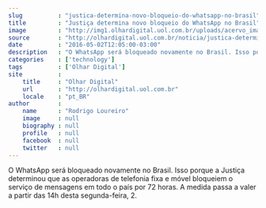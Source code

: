 ```yaml
---
slug          : "justica-determina-novo-bloqueio-do-whatsapp-no-brasil"
title         : "Justiça determina novo bloqueio do WhatsApp no Brasil"
image         : "http://img1.olhardigital.uol.com.br/uploads/acervo_imagens/2016/03/20160329163729_660_420.jpg"
source        : "http://olhardigital.uol.com.br/noticia/justica-determina-novo-bloqueio-do-whatsapp-no-brasil/57827"
date          : "2016-05-02T12:05:00-03:00"
description   : "O WhatsApp será bloqueado novamente no Brasil. Isso porque a Justiça determinou que as operadoras de telefonia fixa e móvel bloqueiem o serviço de mensagens em todo o país por 72 horas. A medida passa a valer a partir das 14h desta segunda-feira, 2."
categories    : ['technology']
tags          : ['Olhar Digital']
site          :
    title     : "Olhar Digital"
    url       : "http://olhardigital.uol.com.br"
    locale    : "pt_BR"
author        :
    name      : "Rodrigo Loureiro"
    image     : null
    biography : null
    profile   : null
    facebook  : null
    twitter   : null
---
```


O WhatsApp será bloqueado novamente no Brasil. Isso porque a Justiça determinou que as operadoras de telefonia fixa e móvel bloqueiem o serviço de mensagens em todo o país por 72 horas. A medida passa a valer a partir das 14h desta segunda-feira, 2.
